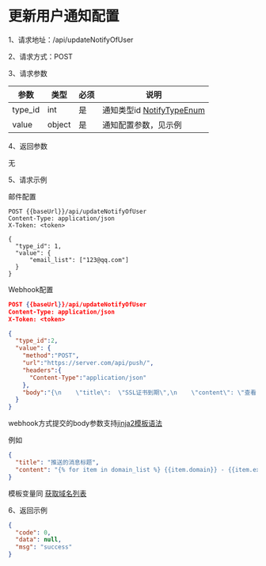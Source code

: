 # 更新用户通知配置

1、请求地址：/api/updateNotifyOfUser

2、请求方式：POST

3、请求参数

| 参数  | 类型   | 必须 | 说明 |
| -| - | - | - | 
| type_id | int | 是 | 通知类型id [NotifyTypeEnum](/enums/NotifyTypeEnum.md)
| value | object | 是 | 通知配置参数，见示例

4、返回参数

无

5、请求示例

邮件配置

```
POST {{baseUrl}}/api/updateNotifyOfUser
Content-Type: application/json
X-Token: <token>

{
  "type_id": 1,
  "value": {
      "email_list": ["123@qq.com"]
  }
}
```

Webhook配置

```json
POST {{baseUrl}}/api/updateNotifyOfUser
Content-Type: application/json
X-Token: <token>

{
  "type_id":2,
  "value": {
    "method":"POST",
    "url":"https://server.com/api/push/",
    "headers":{
      "Content-Type":"application/json"
    },
    "body":"{\n    \"title\":  \"SSL证书到期\",\n    \"content\": \"查看：http://127.0.0.1:5173/\"\n}"
  }
}
```

webhook方式提交的body参数支持[jinja2模板语法](http://doc.yonyoucloud.com/doc/jinja2-docs-cn/index.html)

例如
```json
{
  "title": "推送的消息标题",
  "content": "{% for item in domain_list %} {{item.domain}} - {{item.expire_days}} \n {% endfor %}"
}
```

模板变量同 [获取域名列表](/domain/getDomainList.md)

6、返回示例

```json
{
  "code": 0,
  "data": null,
  "msg": "success"
}
```